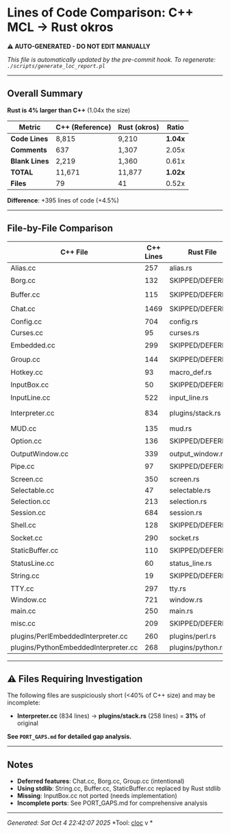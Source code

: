 # Lines of Code Comparison: C++ MCL → Rust okros

**⚠️ AUTO-GENERATED - DO NOT EDIT MANUALLY**

*This file is automatically updated by the pre-commit hook. To regenerate: `./scripts/generate_loc_report.pl`*

---

## Overall Summary

**Rust is 4% larger than C++** (1.04x the size)

| Metric | C++ (Reference) | Rust (okros) | Ratio |
|--------|----------------|--------------|-------|
| **Code Lines** | 8,815 | 9,210 | **1.04x** |
| **Comments** | 637 | 1,307 | 2.05x |
| **Blank Lines** | 2,219 | 1,360 | 0.61x |
| **TOTAL** | 11,671 | 11,877 | **1.02x** |
| **Files** | 79 | 41 | 0.52x |

**Difference**: +395 lines of code (+4.5%)

---

## File-by-File Comparison

| C++ File | C++ Lines | Rust File | Rust Lines | Ratio | Status |
|----------|-----------|-----------|------------|-------|--------|
| Alias.cc | 257 | alias.rs | 280 | 1.09 | ✅ |
| Borg.cc | 132 | SKIPPED/DEFERRED | - | - | ⏭️ |
| Buffer.cc | 115 | SKIPPED/DEFERRED | - | - | ⏭️ |
| Chat.cc | 1469 | SKIPPED/DEFERRED | - | - | ⏭️ |
| Config.cc | 704 | config.rs | 555 | 0.79 | ✅ |
| Curses.cc | 95 | curses.rs | 208 | 2.19 | ✅ |
| Embedded.cc | 299 | SKIPPED/DEFERRED | - | - | ⏭️ |
| Group.cc | 144 | SKIPPED/DEFERRED | - | - | ⏭️ |
| Hotkey.cc | 93 | macro_def.rs | 54 | 0.58 | ✅ |
| InputBox.cc | 50 | SKIPPED/DEFERRED | - | - | ⏭️ |
| InputLine.cc | 522 | input_line.rs | 467 | 0.89 | ✅ |
| Interpreter.cc | 834 | plugins/stack.rs | 258 | 0.31 | ✅ ⚠️ SHORT |
| MUD.cc | 135 | mud.rs | 375 | 2.78 | ✅ |
| Option.cc | 136 | SKIPPED/DEFERRED | - | - | ⏭️ |
| OutputWindow.cc | 339 | output_window.rs | 542 | 1.60 | ✅ |
| Pipe.cc | 97 | SKIPPED/DEFERRED | - | - | ⏭️ |
| Screen.cc | 350 | screen.rs | 678 | 1.94 | ✅ |
| Selectable.cc | 47 | selectable.rs | 24 | 0.51 | ✅ |
| Selection.cc | 213 | selection.rs | 350 | 1.64 | ✅ |
| Session.cc | 684 | session.rs | 367 | 0.54 | ✅ |
| Shell.cc | 128 | SKIPPED/DEFERRED | - | - | ⏭️ |
| Socket.cc | 290 | socket.rs | 198 | 0.68 | ✅ |
| StaticBuffer.cc | 110 | SKIPPED/DEFERRED | - | - | ⏭️ |
| StatusLine.cc | 60 | status_line.rs | 73 | 1.22 | ✅ |
| String.cc | 19 | SKIPPED/DEFERRED | - | - | ⏭️ |
| TTY.cc | 297 | tty.rs | 172 | 0.58 | ✅ |
| Window.cc | 721 | window.rs | 349 | 0.48 | ✅ |
| main.cc | 250 | main.rs | 1053 | 4.21 | ✅ |
| misc.cc | 209 | SKIPPED/DEFERRED | - | - | ⏭️ |
| plugins/PerlEmbeddedInterpreter.cc | 260 | plugins/perl.rs | 533 | 2.05 | ✅ |
| plugins/PythonEmbeddedInterpreter.cc | 268 | plugins/python.rs | 427 | 1.59 | ✅ |

---

## ⚠️ Files Requiring Investigation

The following files are suspiciously short (<40% of C++ size) and may be incomplete:

- **Interpreter.cc** (834 lines) → **plugins/stack.rs** (258 lines) = **31%** of original

**See `PORT_GAPS.md` for detailed gap analysis.**

---

## Notes

- **Deferred features**: Chat.cc, Borg.cc, Group.cc (intentional)
- **Using stdlib**: String.cc, Buffer.cc, StaticBuffer.cc replaced by Rust stdlib
- **Missing**: InputBox.cc not ported (needs implementation)
- **Incomplete ports**: See PORT_GAPS.md for comprehensive analysis

---

*Generated: Sat Oct  4 22:42:07 2025*
*Tool: [cloc](https://github.com/AlDanial/cloc) v
*
